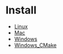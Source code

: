 # Install

 * [Linux](install_linux.md)
 * [Mac](install_mac.md)
 * [Windows](install_windows.md)
 * [Windows_CMake](install_windows_cmake.md)

